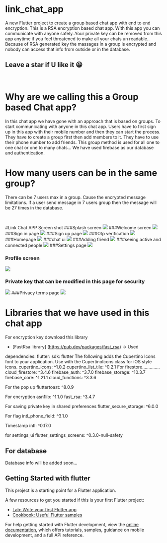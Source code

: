 # link_chat_app

A new Flutter project to create a group based chat app with end to end encryption. This is a RSA encryption based chat app.
With this app you can communicate with anyone safely..Your private key can be removed from this app anytime if you feel threatened to make all your chats un readable..
Because of RSA generated key the massages in a group is encrypted and nobody can access that info from outside or in the database.

## Leave a star if U like it 😀
<br>

# Why are we calling this a Group based Chat app?

In this chat app we have gone with an approach that is based on groups. To start communicating with anyone in this chat app. Users have to first sign up in this app with their mobile number and then they can start the process.
They have to create a group first then add members to it. They have to use their phone number to add friends.
This group method is used for all one to one chat or one to many chats…
We have used firebase as our database and authentication.

# How many users can be in the same group?

There can be  7 users max in a group. Cause  the encrypted message limitations. If a user send message in 7 users group then the message will be 27 times in the database.

<br>

#Link Chat APP Screen shot 
###Splash screen
![](screenshots/1.png)
###Welcome screen
![](screenshots/2.png)
###Sign in page
![](screenshots/3.png)
###Sign up page
![](screenshots/4.png)
###Otp verification
![](screenshots/5.png)
###Homepage
![](screenshots/6.png)
###chat ui
![](screenshots/7.png)
###Adding friend
![](screenshots/8.png)
###seeing active and connected people
![](screenshots/9.png)
###Settings page
![](screenshots/10.png)
### Profile screen
![](screenshots/11.png)
### Private key that can be modified in this page for security
![](screenshots/12.png)
###Privacy terms page
![](screenshots/13.png)
<br>

# Libraries that we have used in this chat app 

For encryption key download this library
- [FastRsa library] (https://pub.dev/packages/fast_rsa)  → Used


dependencies:
flutter:
sdk: flutter
The following adds the Cupertino Icons font to your application.
Use with the CupertinoIcons class for iOS style icons.
cupertino_icons: ^1.0.2
cupertino_list_tile: ^0.2.1
For firestore…………..
cloud_firestore: ^3.4.6
firebase_auth: ^3.7.0
firebase_storage: ^10.3.7
firebase_core: ^1.21.1
cloud_functions: ^3.3.6

For the pop up
fluttertoast: ^8.0.9

For encryption
asn1lib: ^1.1.0
fast_rsa: ^3.4.7

For saving private key in shared preferences
flutter_secure_storage: ^6.0.0

For flag
intl_phone_field: ^3.1.0

Timestamp
intl: ^0.17.0

for settings_ui
flutter_settings_screens: ^0.3.0-null-safety

## For database

Database info will be added soon…

## Getting Started with flutter

This project is a starting point for a Flutter application.

A few resources to get you started if this is your first Flutter project:

- [Lab: Write your first Flutter app](https://docs.flutter.dev/get-started/codelab)
- [Cookbook: Useful Flutter samples](https://docs.flutter.dev/cookbook)

For help getting started with Flutter development, view the
[online documentation](https://docs.flutter.dev/), which offers tutorials,
samples, guidance on mobile development, and a full API reference.



